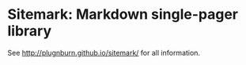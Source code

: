Sitemark: Markdown single-pager library
=======================================

See http://plugnburn.github.io/sitemark/ for all information. 